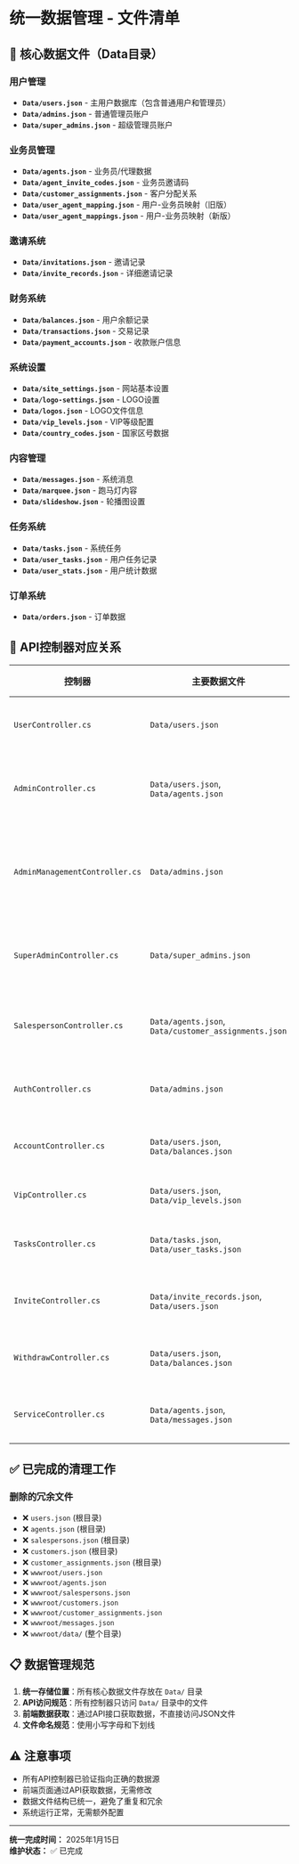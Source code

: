# 统一数据管理 - 文件清单

## 📁 核心数据文件（Data目录）

### 用户管理
- **`Data/users.json`** - 主用户数据库（包含普通用户和管理员）
- **`Data/admins.json`** - 普通管理员账户
- **`Data/super_admins.json`** - 超级管理员账户

### 业务员管理
- **`Data/agents.json`** - 业务员/代理数据
- **`Data/agent_invite_codes.json`** - 业务员邀请码
- **`Data/customer_assignments.json`** - 客户分配关系
- **`Data/user_agent_mapping.json`** - 用户-业务员映射（旧版）
- **`Data/user_agent_mappings.json`** - 用户-业务员映射（新版）

### 邀请系统
- **`Data/invitations.json`** - 邀请记录
- **`Data/invite_records.json`** - 详细邀请记录

### 财务系统
- **`Data/balances.json`** - 用户余额记录
- **`Data/transactions.json`** - 交易记录
- **`Data/payment_accounts.json`** - 收款账户信息

### 系统设置
- **`Data/site_settings.json`** - 网站基本设置
- **`Data/logo-settings.json`** - LOGO设置
- **`Data/logos.json`** - LOGO文件信息
- **`Data/vip_levels.json`** - VIP等级配置
- **`Data/country_codes.json`** - 国家区号数据

### 内容管理
- **`Data/messages.json`** - 系统消息
- **`Data/marquee.json`** - 跑马灯内容
- **`Data/slideshow.json`** - 轮播图设置

### 任务系统
- **`Data/tasks.json`** - 系统任务
- **`Data/user_tasks.json`** - 用户任务记录
- **`Data/user_stats.json`** - 用户统计数据

### 订单系统
- **`Data/orders.json`** - 订单数据

## 🎯 API控制器对应关系

| 控制器 | 主要数据文件 | 功能 |
|--------|-------------|------|
| `UserController.cs` | `Data/users.json` | 用户管理 |
| `AdminController.cs` | `Data/users.json`, `Data/agents.json` | 管理员后台 |
| `AdminManagementController.cs` | `Data/admins.json` | 管理员账户管理 |
| `SuperAdminController.cs` | `Data/super_admins.json` | 超级管理员 |
| `SalespersonController.cs` | `Data/agents.json`, `Data/customer_assignments.json` | 业务员管理 |
| `AuthController.cs` | `Data/admins.json` | 认证服务 |
| `AccountController.cs` | `Data/users.json`, `Data/balances.json` | 账户管理 |
| `VipController.cs` | `Data/users.json`, `Data/vip_levels.json` | VIP管理 |
| `TasksController.cs` | `Data/tasks.json`, `Data/user_tasks.json` | 任务系统 |
| `InviteController.cs` | `Data/invite_records.json`, `Data/users.json` | 邀请系统 |
| `WithdrawController.cs` | `Data/users.json`, `Data/balances.json` | 提现管理 |
| `ServiceController.cs` | `Data/agents.json`, `Data/messages.json` | 客服系统 |

## ✅ 已完成的清理工作

### 删除的冗余文件
- ❌ `users.json` (根目录)
- ❌ `agents.json` (根目录)
- ❌ `salespersons.json` (根目录)
- ❌ `customers.json` (根目录)
- ❌ `customer_assignments.json` (根目录)
- ❌ `wwwroot/users.json`
- ❌ `wwwroot/agents.json`
- ❌ `wwwroot/salespersons.json`
- ❌ `wwwroot/customers.json`
- ❌ `wwwroot/customer_assignments.json`
- ❌ `wwwroot/messages.json`
- ❌ `wwwroot/data/` (整个目录)

## 📋 数据管理规范

1. **统一存储位置**：所有核心数据文件存放在 `Data/` 目录
2. **API访问规范**：所有控制器只访问 `Data/` 目录中的文件
3. **前端数据获取**：通过API接口获取数据，不直接访问JSON文件
4. **文件命名规范**：使用小写字母和下划线

## ⚠️ 注意事项

- 所有API控制器已验证指向正确的数据源
- 前端页面通过API获取数据，无需修改
- 数据文件结构已统一，避免了重复和冗余
- 系统运行正常，无需额外配置

---
**统一完成时间：** 2025年1月15日  
**维护状态：** ✅ 已完成
